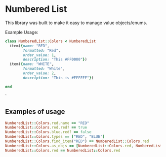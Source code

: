 # Numbered List

This library was built to make it easy to manage value objects/enums.


Example Usage: 
```ruby
class NumberedList::Colors < NumberedList
  item({name: "RED",
        formatted: "Red",
        order_value: 1,
        description: "This #FF0000"})
  item({name: "WHITE",
        formatted: "White",
        order_value: 2,
        description: "This is #FFFFFF"})

end
```
`

## Examples of usage

```ruby
NumberedList::Colors.red.name == "RED"
NumberedList::Colors.red.red? == true
NumberedList::Colors.blue.red? == false
NumberedList::Colors.types == ["RED", "BLUE"]
NumberedList::Colors.find_item("RED") == NumberedList::Colors.red
NumberedList::Colors.as_objs == [NumberedList::Colors.red, NumberedList::Colors.blue]
NumberedList::Colors.red == NumberedList::Colors.red
```
